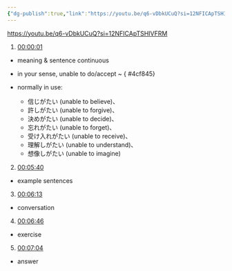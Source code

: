 ```yaml
---
{"dg-publish":true,"link":"https://youtu.be/q6-vDbkUCuQ?si=12NFICApTSHIVFRM","permalink":"/Japanese/文法/Japanese－N2 grammar -～がたい/","dgPassFrontmatter":true}
---
```


https://youtu.be/q6-vDbkUCuQ?si=12NFICApTSHIVFRM


1. [00:00:01](https://www.youtube.com/watch?v=q6-vDbkUCuQ&t=2#t=1.70) 
- meaning & sentence continuous
- in your sense, unable to do/accept ~
{ #4cf845}

- normally in use: 
	- 信じがたい (unable to believe)、
	- 許しがたい (unable to forgive)、
	- 決めがたい (unable to decide)、
	- 忘れがたい (unable to forget)、
	- 受け入れがたい (unable to receive)、
	- 理解しがたい (unable to understand)、
	- 想像しがたい (unable to imagine)

2. [00:05:40](https://www.youtube.com/watch?v=q6-vDbkUCuQ&t=341#t=05:40.51) 
- example sentences

3. [00:06:13](https://www.youtube.com/watch?v=q6-vDbkUCuQ&t=374#t=06:13.99) 
- conversation

4. [00:06:46](https://www.youtube.com/watch?v=q6-vDbkUCuQ&t=406#t=06:46.03) 
- exercise

5. [00:07:04](https://www.youtube.com/watch?v=q6-vDbkUCuQ&t=425#t=07:04.84) 
- answer